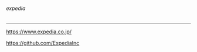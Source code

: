 ###### expedia
---
https://www.expedia.co.jp/

https://github.com/ExpediaInc


```
```

```
```

```
```
      
